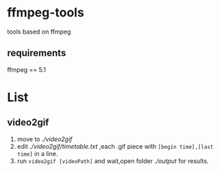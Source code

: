 # ffmpeg-tools
tools based on ffmpeg

## requirements
ffmpeg == 5.1

# List
## video2gif
1. move to *./video2gif*
1. edit *./video2gif/timetable.txt* ,each .gif piece with `[begin time],[last time]` in a line.
2. run `video2gif [videoPath]` and wait,open folder *./output* for results.

